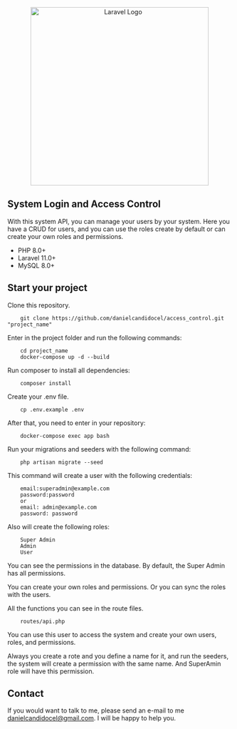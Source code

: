 <p align="center"><a href="https://laravel.com" target="_blank"><img src="https://raw.githubusercontent.com/laravel/art/master/logo-lockup/5%20SVG/2%20CMYK/1%20Full%20Color/laravel-logolockup-cmyk-red.svg" width="400" alt="Laravel Logo"></a></p>


## System Login and Access Control

With this system API, you can manage your users by your system. Here you have a CRUD for users, and you can use the roles create by default or can create your own roles and permissions.

- PHP 8.0+
- Laravel 11.0+
- MySQL 8.0+

## Start your project
Clone this repository.

``` 
    git clone https://github.com/danielcandidocel/access_control.git "project_name"
```

Enter in the project folder and run the following commands:

``` 
    cd project_name 
    docker-compose up -d --build
```

Run composer to install all dependencies:

```
    composer install
```

Create your .env file.

```
    cp .env.example .env
```

After that, you need to enter in your repository:

``` 
    docker-compose exec app bash
```

Run your migrations and seeders with the following command:

``` 
    php artisan migrate --seed
```
This command will create a user with the following credentials:

``` 
    email:superadmin@example.com
    password:password
    or
    email: admin@example.com
    password: password
```

Also will create the following roles:

``` 
    Super Admin
    Admin
    User
```

You can see the permissions in the database. By default, the Super Admin has all permissions.

You can create your own roles and permissions.
Or you can sync the roles with the users.

All the functions you can see in the route files.

``` 
    routes/api.php
```

You can use this user to access the system and create your own users, roles, and permissions.

Always you create a rote and you define a name for it, and run the seeders, the system will create a permission with the same name. And SuperAmin role will have this permission.



## Contact

If you would want to talk to me, please send an e-mail to me [danielcandidocel@gmail.com](mailto:danielcandidocel@gmail.com). I will be happy to help you.
